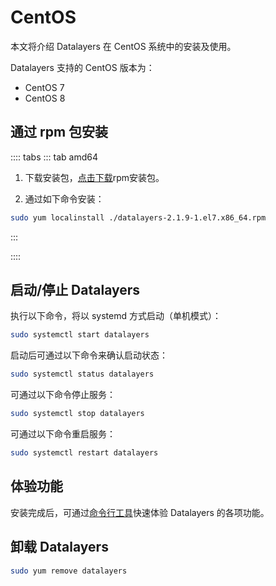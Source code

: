 # CentOS

本文将介绍 Datalayers 在 CentOS 系统中的安装及使用。

Datalayers 支持的 CentOS 版本为：
- CentOS 7
- CentOS 8

## 通过 rpm 包安装



:::: tabs
::: tab amd64
1. 下载安装包，<a href="https://docs.datalayers.cn/public/centos/datalayers-2.1.9-1.el7.x86_64.rpm" download="datalayers-2.1.9-1.el7.x86_64.rpm">点击下载</a>rpm安装包。

2. 通过如下命令安装：
``` bash
sudo yum localinstall ./datalayers-2.1.9-1.el7.x86_64.rpm
```
:::


::::

## 启动/停止 Datalayers

执行以下命令，将以 systemd 方式启动（单机模式）：
``` bash
sudo systemctl start datalayers
```

启动后可通过以下命令来确认启动状态：
``` bash
sudo systemctl status datalayers
```

可通过以下命令停止服务：
``` bash
sudo systemctl stop datalayers
```

可通过以下命令重启服务：
``` bash
sudo systemctl restart datalayers
```

## 体验功能

安装完成后，可通过[命令行工具](./command-line-tool.md)快速体验 Datalayers 的各项功能。

## 卸载 Datalayers

``` bash
sudo yum remove datalayers
```
